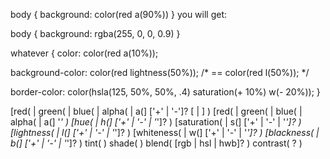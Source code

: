 body {
  background: color(red a(90%))
}
you will get:

body {
  background: rgba(255, 0, 0, 0.9)
}

whatever {
  color: color(red a(10%));

  background-color: color(red lightness(50%)); /* == color(red l(50%)); */

  border-color: color(hsla(125, 50%, 50%, .4) saturation(+ 10%) w(- 20%));
}

[red( | green( | blue( | alpha( | a(] ['+' | '-']? [<number> | <percentage>] )
[red( | green( | blue( | alpha( | a(] '*' <percentage> )
[hue( | h(] ['+' | '-' | '*']? <angle> )
[saturation( | s(] ['+' | '-' | '*']? <percentage> )
[lightness( | l(] ['+' | '-' | '*']? <percentage> )
[whiteness( | w(] ['+' | '-' | '*']? <percentage> )
[blackness( | b(] ['+' | '-' | '*']? <percentage> )
tint( <percentage> )
shade( <percentage> )
blend( <color> <percentage> [rgb | hsl | hwb]? )
contrast( <percentage>? )